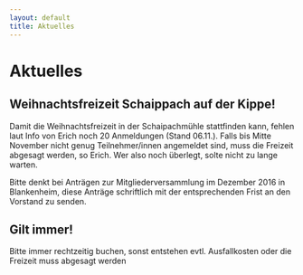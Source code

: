 ```yaml
---
layout: default
title: Aktuelles
---
```

# Aktuelles

## Weihnachtsfreizeit Schaippach auf der Kippe!

Damit die Weihnachtsfreizeit in der Schaipachmühle stattfinden kann, fehlen laut Info von Erich noch 20 Anmeldungen (Stand 06.11.).
Falls bis Mitte November nicht genug Teilnehmer/innen angemeldet sind, muss die Freizeit abgesagt werden, so Erich.
Wer also noch überlegt, solte nicht zu lange warten.


Bitte denkt bei Anträgen zur Mitgliederversammlung im Dezember 2016 in Blankenheim, diese Anträge schriftlich mit der entsprechenden Frist an den Vorstand zu senden.

## Gilt immer!

Bitte immer rechtzeitig buchen, sonst entstehen evtl.
Ausfallkosten oder die Freizeit muss abgesagt werden
